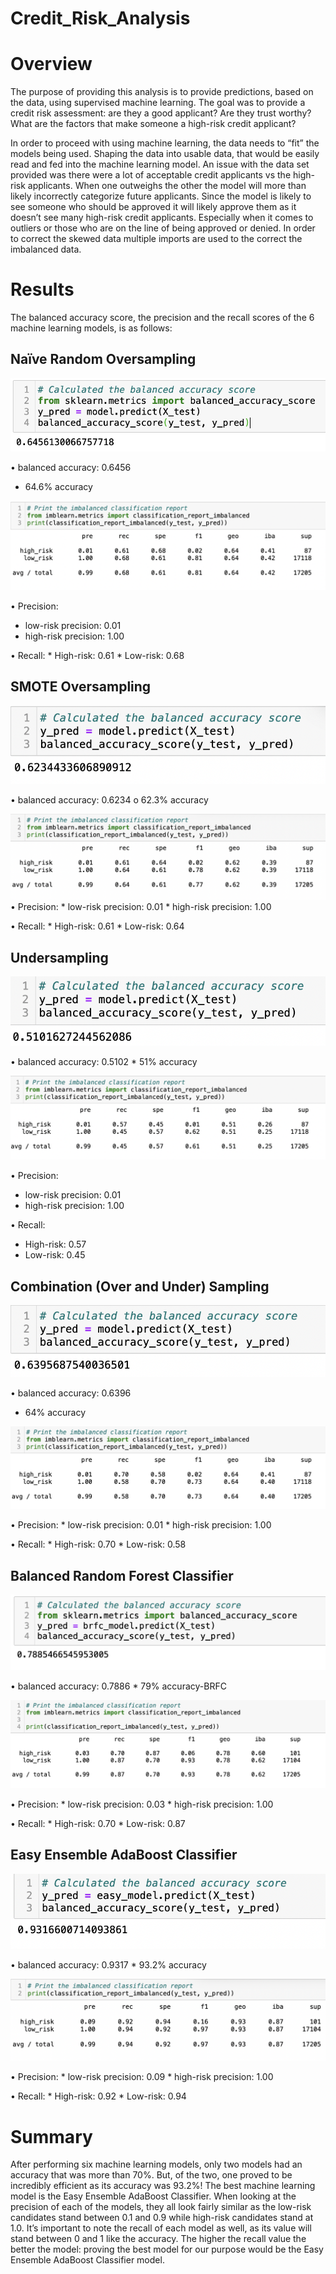 # Credit_Risk_Analysis

# Overview

The purpose of providing this analysis is to provide predictions, based on the data, using supervised machine learning. The goal was to provide a credit risk assessment: are they a good applicant? Are they trust worthy? What are the factors that make someone a high-risk credit applicant? 

In order to proceed with using machine learning, the data needs to “fit” the models being used. Shaping the data into usable data, that would be easily read and fed into the machine learning model. An issue with the data set provided was there were a lot of acceptable credit applicants vs the high-risk applicants. When one outweighs the other the model will more than likely incorrectly categorize future applicants. Since the model is likely to see someone who should be approved it will likely approve them as it doesn’t see many high-risk credit applicants. Especially when it comes to outliers or those who are on the line of being approved or denied. In order to correct the skewed data multiple imports are used to the correct the imbalanced data. 

# Results

The balanced accuracy score, the precision and the recall scores of the 6 machine learning models, is as follows: 

## Naïve Random Oversampling

![](images/oversample_acc.png)

•	balanced accuracy: 0.6456 
   *	64.6% accuracy 

![](images/oversample_report.png)

•	Precision: 
   * low-risk precision: 0.01
   * high-risk precision: 1.00

•	Recall: 
	 * High-risk: 0.61
	 * Low-risk: 0.68

## SMOTE Oversampling 

![](images/SMOTE_acc.png)

•	balanced accuracy: 0.6234
o	62.3% accuracy 

![](images/SMOTE_report.png)
•	Precision: 
	* low-risk precision: 0.01
	* high-risk precision: 1.00
	
•	Recall: 
 	* High-risk: 0.61
	* Low-risk: 0.64

## Undersampling 

![](images/under_acc.png)

•	balanced accuracy: 0.5102
    * 51% accuracy 

![](images/under_report.png)

•	Precision: 
 * low-risk precision: 0.01
 * high-risk precision: 1.00
 
•	Recall: 
 * High-risk: 0.57
 * Low-risk: 0.45

## Combination (Over and Under) Sampling

![](images/combo_acc.png)

•	balanced accuracy: 0.6396 
 * 64% accuracy 

![](images/combo_report.png)

•	Precision: 
	* low-risk precision: 0.01
	* high-risk precision: 1.00
	
•	Recall: 
	* High-risk: 0.70
	* Low-risk: 0.58


## Balanced Random Forest Classifier

![](images/BRFC_acc.png)

•	balanced accuracy: 0.7886
	* 79% accuracy-BRFC

![](images/BRFC_report.png)

•	Precision: 
 	* low-risk precision: 0.03
 	* high-risk precision: 1.00
	
•	Recall: 
 	* High-risk: 0.70
	* Low-risk: 0.87


## Easy Ensemble AdaBoost Classifier

![](images/ENABC_acc.png)

•	balanced accuracy: 0.9317
	* 93.2% accuracy 

![](images/ENABC_report.png)

•	Precision: 
	*  low-risk precision: 0.09
	*  high-risk precision: 1.00
	
•	Recall: 
	*  High-risk: 0.92
	*  Low-risk: 0.94


# Summary 
After performing six machine learning models, only two models had an accuracy that was more than 70%. But, of the two, one proved to be incredibly efficient as its accuracy was 93.2%! The best machine learning model is the Easy Ensemble AdaBoost Classifier. When looking at the precision of each of the models, they all look fairly similar as the low-risk candidates stand between 0.1 and 0.9 while high-risk candidates stand at 1.0. It’s important to note the recall of each model as well, as its value will stand between 0 and 1 like the accuracy. The higher the recall value the better the model: proving the best model for our purpose would be the Easy Ensemble AdaBoost Classifier model.

